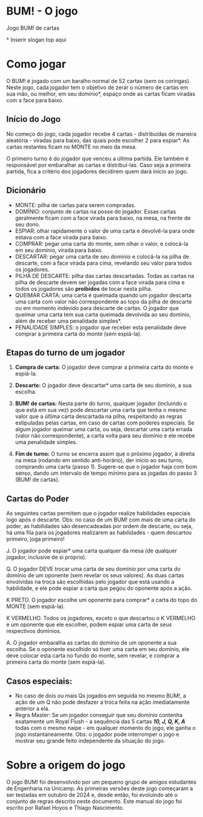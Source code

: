 # BUM! - O jogo
Jogo BUM! de cartas

\* Inserir slogan top aqui

# Como jogar

O BUM! é jogado com um baralho normal de 52 cartas (sem os coringas). Neste jogo, cada jogador tem o objetivo de zerar o número de cartas em sua mão, ou melhor, em seu domínio*, espaço onde as cartas ficam viradas com a face para baixo.

## Início do Jogo

No começo do jogo, cada jogador recebe 4 cartas - distribuídas de maneira aleatória - viradas para baixo, das quais pode escolher 2 para espiar*. As cartas restantes ficam no MONTE no meio da mesa.

O primeiro turno é do jogador que venceu a última partida. Ele também é responsável por embaralhar as cartas e distribuí-las. Caso seja a primeira partida, fica a critério dos jogadores decidirem quem dará início ao jogo.

## Dicionário

- MONTE: pilha de cartas para serem compradas.
- DOMÍNIO: conjunto de cartas na posse do jogador. Essas cartas geralmente ficam com a face virada para baixo, na mesa, na frente de seu dono.
- ESPIAR: olhar rapidamente o valor de uma carta e devolvê-la para onde estava com a face virada para baixo.
- COMPRAR: pegar uma carta do monte, sem olhar o valor, e colocá-la em seu domínio, virada para baixo.
- DESCARTAR: pegar uma carta de seu domínio e colocá-la na pilha de descarte, com a face virada para cima, revelando seu valor para todos os jogadores.
- PILHA DE DESCARTE: pilha das cartas descartadas. Todas as cartas na pilha de descarte devem ser jogadas com a face virada para cima e todos os jogadores são **proibidos** de tocar nesta pilha.
- QUEIMAR CARTA: uma carta é queimada quando um jogador descarta uma carta com valor não correspondente ao topo da pilha de descarte ou em momento indevido para descarte de cartas. O jogador que queimar uma carta tem sua carta queimada devolvida ao seu domínio, além de receber uma penalidade simples*.
- PENALIDADE SIMPLES: o jogador que receber esta penalidade deve comprar a primeira carta do monte (sem espiá-la).

## Etapas do turno de um jogador

1. **Compra de carta:**
O jogador deve comprar a primeira carta do monte e espiá-la.

2. **Descarte:**
O jogador deve descartar* uma carta de seu domínio, a sua escolha.

3. **BUM! de cartas:**
Nesta parte do turno, qualquer jogador (incluindo o que está em sua vez) pode descartar uma carta que tenha o mesmo valor que a última carta descartada na pilha, respeitando as regras estipuladas pelas cartas, em caso de cartas com poderes especiais. Se algum jogador queimar uma carta, ou seja, descartar uma carta errada (valor não correspondente), a carta volta para seu domínio e ele recebe uma penalidade simples.

4. **Fim de turno:**
O turno se encerra assim que o próximo jogador, à direita na mesa (rodando em sentido anti-horário), der início ao seu turno, comprando uma carta (passo 1). Sugere-se que o jogador haja com bom senso, dando um intervalo de tempo mínimo para as jogadas do passo 3 (BUM! de cartas).

## Cartas do Poder

As seguintes cartas permitem que o jogador realize habilidades especiais logo após o descarte.
Obs: no caso de um BUM! com mais de uma carta do poder, as habilidades são desencadeadas por ordem de descarte, ou seja, há uma fila para os jogadores realizarem as habilidades - quem descartou primeiro, joga primeiro!

J. O jogador pode espiar* uma carta qualquer da mesa (de qualquer jogador, inclusive de si próprio).

Q. O jogador DEVE trocar uma carta de seu domínio por uma carta do domínio de um oponente (sem revelar os seus valores). As duas cartas envolvidas na troca são escolhidas pelo jogador que está usando a habilidade, e ele pode espiar a carta que pegou do oponente após a ação.

K PRETO. O jogador escolhe um oponente para comprar* a carta do topo do MONTE (sem espiá-la).

K VERMELHO. Todos os jogadores, exceto o que descartou o K VERMELHO e um oponente que ele escolher, podem espiar uma carta de seus respectivos domínios.

A. O jogador embaralha as cartas do domínio de um oponente a sua escolha. Se o oponente escolhido só tiver uma carta em seu domínio, ele deve colocar esta carta no fundo do monte, sem revelar, e comprar a primeira carta do monte (sem espiá-la).

## Casos especiais:
- No caso de dois ou mais Qs jogados em seguida no mesmo BUM!, a ação de um Q não pode desfazer a troca feita na ação imediatamente anterior a ela.
- Regra Master: Se um jogador conseguir que seu domínio contenha exatamente um Royal Flush - a sequência das 5 cartas ***10, J, Q, K, A*** todas com o mesmo naipe - em qualquer momento do jogo, ele ganha o jogo instantaneamente. Obs: o jogador pode interromper o jogo e mostrar seu grande feito independente da situação do jogo.

# Sobre a origem do jogo
O jogo BUM! foi desenvolvido por um pequeno grupo de amigos estudantes de Engenharia na Unicamp.
As primeiras versões deste jogo começaram a ser testadas em outubro de 2024 e, desde então, foi evoluindo até o conjunto de regras descrito neste documento.
Este manual do jogo foi escrito por Rafael Hoyos e Thiago Nascimento.
